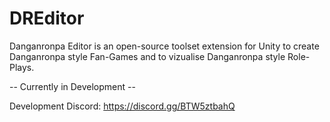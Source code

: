 # DREditor
Danganronpa Editor is an open-source toolset extension for Unity to create Danganronpa style Fan-Games and to vizualise Danganronpa style Role-Plays.

-- Currently in Development --

Development Discord: https://discord.gg/BTW5ztbahQ
